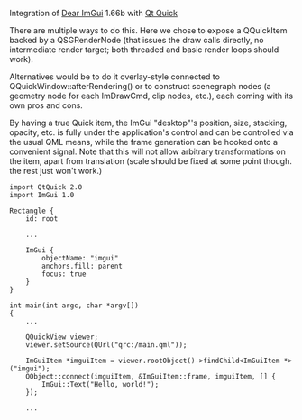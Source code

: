 Integration of [Dear ImGui](https://github.com/ocornut/imgui) 1.66b with [Qt Quick](http://doc.qt.io/qt-5/qtquick-index.html)

There are multiple ways to do this. Here we chose to expose a QQuickItem backed
by a QSGRenderNode (that issues the draw calls directly, no intermediate render
target; both threaded and basic render loops should work).

Alternatives would be to do it overlay-style connected to
QQuickWindow::afterRendering() or to construct scenegraph nodes (a geometry
node for each ImDrawCmd, clip nodes, etc.), each coming with its own pros and
cons.

By having a true Quick item, the ImGui "desktop"'s position, size, stacking,
opacity, etc. is fully under the application's control and can be controlled
via the usual QML means, while the frame generation can be hooked onto a
convenient signal. Note that this will not allow arbitrary transformations on
the item, apart from translation (scale should be fixed at some point though.
the rest just won't work.)

```
import QtQuick 2.0
import ImGui 1.0

Rectangle {
    id: root

    ...

    ImGui {
        objectName: "imgui"
        anchors.fill: parent
        focus: true
    }
}

int main(int argc, char *argv[])
{
    ...

    QQuickView viewer;
    viewer.setSource(QUrl("qrc:/main.qml"));

    ImGuiItem *imguiItem = viewer.rootObject()->findChild<ImGuiItem *>("imgui");
    QObject::connect(imguiItem, &ImGuiItem::frame, imguiItem, [] {
        ImGui::Text("Hello, world!");
    });

    ...
```
